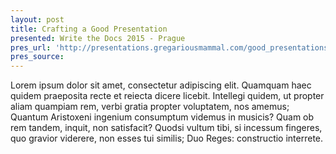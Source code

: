 ```yaml
---
layout: post
title: Crafting a Good Presentation
presented: Write the Docs 2015 - Prague
pres_url: 'http://presentations.gregariousmammal.com/good_presentations'
pres_source:
---
```


Lorem ipsum dolor sit amet, consectetur adipiscing elit. Quamquam haec quidem praeposita recte et reiecta dicere licebit. Intellegi quidem, ut propter aliam quampiam rem, verbi gratia propter voluptatem, nos amemus; Quantum Aristoxeni ingenium consumptum videmus in musicis? Quam ob rem tandem, inquit, non satisfacit? Quodsi vultum tibi, si incessum fingeres, quo gravior viderere, non esses tui similis; Duo Reges: constructio interrete.
